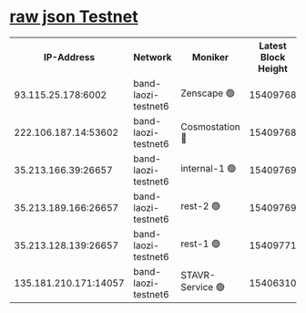 
[raw json Testnet](https://rpc-check.bandt.stavr.tech/bandt/rpcbandt_result.json)
=

<table><tr><th>IP-Address</th><th>Network</th><th>Moniker</th><th>Latest Block Height</th><th>Earliest Block Height</th><th>Catching Up</th><th>Tx Index</th><th>Voting Power</th><th>Scan Time</th></tr><tr><td>93.115.25.178:6002</td><td>band-laozi-testnet6</td><td>Zenscape 🟢</td><td>15409768</td><td>12460001</td><td>False</td><td>on</td><td>0</td><td>2024-01-31T22:58:17.944517555UTC</td></tr><tr><td>222.106.187.14:53602</td><td>band-laozi-testnet6</td><td>Cosmostation 🔴</td><td>15409768</td><td>13177501</td><td>False</td><td>on</td><td>2203623</td><td>2024-01-31T22:58:19.747526619UTC</td></tr><tr><td>35.213.166.39:26657</td><td>band-laozi-testnet6</td><td>internal-1 🟢</td><td>15409769</td><td>15309769</td><td>False</td><td>on</td><td>0</td><td>2024-01-31T22:58:20.701066582UTC</td></tr><tr><td>35.213.189.166:26657</td><td>band-laozi-testnet6</td><td>rest-2 🟢</td><td>15409769</td><td>15309769</td><td>False</td><td>on</td><td>0</td><td>2024-01-31T22:58:21.657070676UTC</td></tr><tr><td>35.213.128.139:26657</td><td>band-laozi-testnet6</td><td>rest-1 🟢</td><td>15409771</td><td>15309771</td><td>False</td><td>on</td><td>0</td><td>2024-01-31T22:58:26.658275663UTC</td></tr><tr><td>135.181.210.171:14057</td><td>band-laozi-testnet6</td><td>STAVR-Service 🟢</td><td>15406310</td><td>15322501</td><td>False</td><td>on</td><td>0</td><td>2024-01-31T22:58:18.360953236UTC</td></tr></table>
